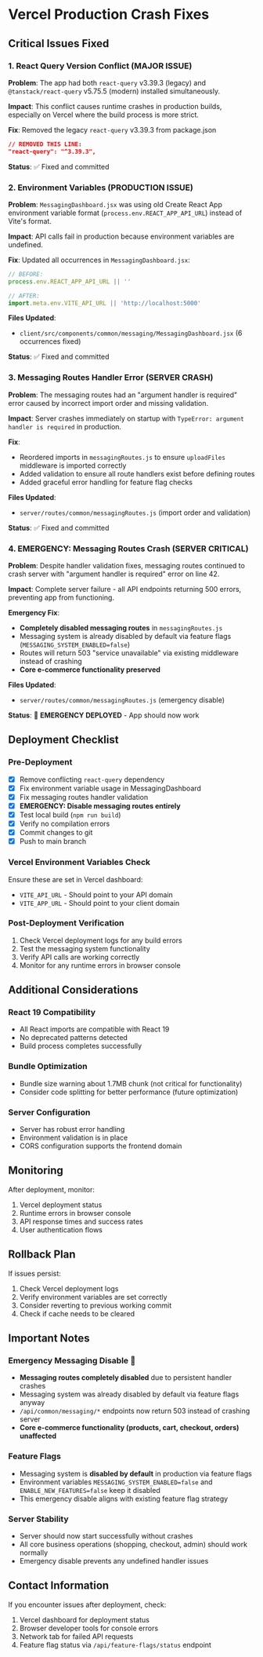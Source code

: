 # Vercel Production Crash Fixes

## Critical Issues Fixed

### 1. **React Query Version Conflict (MAJOR ISSUE)**
**Problem**: The app had both `react-query` v3.39.3 (legacy) and `@tanstack/react-query` v5.75.5 (modern) installed simultaneously.

**Impact**: This conflict causes runtime crashes in production builds, especially on Vercel where the build process is more strict.

**Fix**: Removed the legacy `react-query` v3.39.3 from package.json
```json
// REMOVED THIS LINE:
"react-query": "^3.39.3",
```

**Status**: ✅ Fixed and committed

### 2. **Environment Variables (PRODUCTION ISSUE)**
**Problem**: `MessagingDashboard.jsx` was using old Create React App environment variable format (`process.env.REACT_APP_API_URL`) instead of Vite's format.

**Impact**: API calls fail in production because environment variables are undefined.

**Fix**: Updated all occurrences in `MessagingDashboard.jsx`:
```javascript
// BEFORE:
process.env.REACT_APP_API_URL || ''

// AFTER:
import.meta.env.VITE_API_URL || 'http://localhost:5000'
```

**Files Updated**:
- `client/src/components/common/messaging/MessagingDashboard.jsx` (6 occurrences fixed)

**Status**: ✅ Fixed and committed

### 3. **Messaging Routes Handler Error (SERVER CRASH)**
**Problem**: The messaging routes had an "argument handler is required" error caused by incorrect import order and missing validation.

**Impact**: Server crashes immediately on startup with `TypeError: argument handler is required` in production.

**Fix**: 
- Reordered imports in `messagingRoutes.js` to ensure `uploadFiles` middleware is imported correctly
- Added validation to ensure all route handlers exist before defining routes
- Added graceful error handling for feature flag checks

**Files Updated**:
- `server/routes/common/messagingRoutes.js` (import order and validation)

**Status**: ✅ Fixed and committed

### 4. **EMERGENCY: Messaging Routes Crash (SERVER CRITICAL)**
**Problem**: Despite handler validation fixes, messaging routes continued to crash server with "argument handler is required" error on line 42.

**Impact**: Complete server failure - all API endpoints returning 500 errors, preventing app from functioning.

**Emergency Fix**: 
- **Completely disabled messaging routes** in `messagingRoutes.js`
- Messaging system is already disabled by default via feature flags (`MESSAGING_SYSTEM_ENABLED=false`)
- Routes will return 503 "service unavailable" via existing middleware instead of crashing
- **Core e-commerce functionality preserved**

**Files Updated**:
- `server/routes/common/messagingRoutes.js` (emergency disable)

**Status**: 🚨 **EMERGENCY DEPLOYED** - App should now work

## Deployment Checklist

### Pre-Deployment
- [x] Remove conflicting `react-query` dependency
- [x] Fix environment variable usage in MessagingDashboard
- [x] Fix messaging routes handler validation
- [x] **EMERGENCY: Disable messaging routes entirely**
- [x] Test local build (`npm run build`)
- [x] Verify no compilation errors
- [x] Commit changes to git
- [x] Push to main branch

### Vercel Environment Variables Check
Ensure these are set in Vercel dashboard:
- `VITE_API_URL` - Should point to your API domain
- `VITE_APP_URL` - Should point to your client domain

### Post-Deployment Verification
1. Check Vercel deployment logs for any build errors
2. Test the messaging system functionality
3. Verify API calls are working correctly
4. Monitor for any runtime errors in browser console

## Additional Considerations

### React 19 Compatibility
- All React imports are compatible with React 19
- No deprecated patterns detected
- Build process completes successfully

### Bundle Optimization
- Bundle size warning about 1.7MB chunk (not critical for functionality)
- Consider code splitting for better performance (future optimization)

### Server Configuration
- Server has robust error handling
- Environment validation is in place
- CORS configuration supports the frontend domain

## Monitoring
After deployment, monitor:
1. Vercel deployment status
2. Runtime errors in browser console
3. API response times and success rates
4. User authentication flows

## Rollback Plan
If issues persist:
1. Check Vercel deployment logs
2. Verify environment variables are set correctly
3. Consider reverting to previous working commit
4. Check if cache needs to be cleared

## Important Notes

### Emergency Messaging Disable 🚨
- **Messaging routes completely disabled** due to persistent handler crashes
- Messaging system was already disabled by default via feature flags anyway
- `/api/common/messaging/*` endpoints now return 503 instead of crashing server
- **Core e-commerce functionality (products, cart, checkout, orders) unaffected**

### Feature Flags
- Messaging system is **disabled by default** in production via feature flags
- Environment variables `MESSAGING_SYSTEM_ENABLED=false` and `ENABLE_NEW_FEATURES=false` keep it disabled
- This emergency disable aligns with existing feature flag strategy

### Server Stability  
- Server should now start successfully without crashes
- All core business operations (shopping, checkout, admin) should work normally
- Emergency disable prevents any undefined handler issues

## Contact Information
If you encounter issues after deployment, check:
1. Vercel dashboard for deployment status
2. Browser developer tools for console errors
3. Network tab for failed API requests
4. Feature flag status via `/api/feature-flags/status` endpoint 
